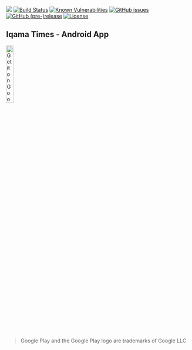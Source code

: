 [![](https://sonarcloud.io/api/project_badges/measure?project=IqamaTimes&metric=alert_status)](https://sonarcloud.io/dashboard?id=IqamaTimes)
[![Build Status](https://travis-ci.org/amrabed/IqamaTimes.svg?branch=master)](https://travis-ci.org/amrabed/IqamaTimes)
[![Known Vulnerabilities](https://snyk.io/test/github/amrabed/IqamaTimes/badge.svg?targetFile=build.gradle)](https://snyk.io/test/github/amrabed/IqamaTimes?targetFile=build.gradle)
[![GitHub issues](https://img.shields.io/github/issues/amrabed/IqamaTimes.svg)](https://github.com/amrabed/IqamaTimes/issues)
[![GitHub (pre-)release](https://img.shields.io/github/release/amrabed/IqamaTimes/all.svg)](https://github.com/amrabed/IqamaTimes/releases)
[![License](https://img.shields.io/badge/license-MIT-blue.svg)](LICENSE)

## Iqama Times - Android App
<a href='https://play.google.com/store/apps/details?id=community.icb.iqama&pcampaignid=MKT-Other-global-all-co-prtnr-py-PartBadge-Mar2515-1' target="_blank"><img alt='Get it on Google Play' src='https://play.google.com/intl/en_us/badges/images/generic/en_badge_web_generic.png' width="20%"/></a>
> Google Play and the Google Play logo are trademarks of Google LLC
